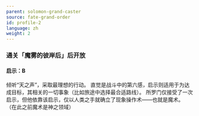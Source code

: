 ```yaml
---
parent: solomon-grand-caster
source: fate-grand-order
id: profile-2
language: zh
weight: 2
---
```


### 通关「魔雾的彼岸后」后开放

#### 启示：B

倾听“天之声”，采取最理想的行动。
直觉是战斗中的第六感，启示则适用于为达成目标，其相关的一切事象（比如旅途中选择最合适路线）。
所罗门仅接受了一次启示，但他依靠该启示，仅以人类之手就确立了现象操作术——也就是魔术。
（在此之前魔术是神之领域）
